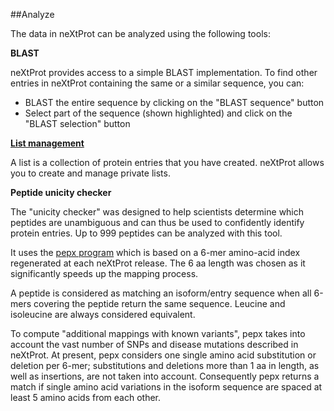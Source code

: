 ##Analyze

The data in neXtProt can be analyzed using the following tools:

**BLAST** 

neXtProt provides access to a simple BLAST implementation. To find other entries in neXtProt containing the same or a similar sequence, you can:

* BLAST the entire sequence by clicking on the "BLAST sequence" button
* Select part of the sequence (shown highlighted) and click on the "BLAST selection" button 

**[List management](/help/protein-lists)**

A list is a collection of protein entries that you have created. neXtProt allows you to create and manage private lists.

**Peptide unicity checker**

The "unicity checker" was designed to help scientists determine which peptides are unambiguous and can thus be used to confidently identify protein entries. Up to 999 peptides can be analyzed with this tool.

It uses the [pepx program](https://github.com/calipho-sib/pepx) which is based on a 6-mer amino-acid index regenerated at each neXtProt release. The 6 aa length was chosen as it significantly speeds up the mapping process.

A peptide is considered as matching an isoform/entry sequence when all 6-mers covering the peptide return the same sequence. Leucine and isoleucine are always considered equivalent.

To compute "additional mappings with known variants", pepx takes into account the vast number of SNPs and disease mutations described in neXtProt.  At present, pepx considers one single amino acid substitution or deletion per 6-mer; substitutions and deletions more than 1 aa in length, as well as insertions, are not taken into account. Consequently pepx returns a match if single amino acid variations in the isoform sequence are spaced at least 5 amino acids from each other.
